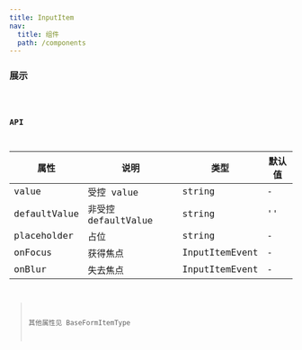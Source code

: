 ```yaml
---
title: InputItem
nav:
  title: 组件
  path: /components
---
```


### 展示

<code src="./demo/basic.tsx" />

### API

| 属性 | 说明 | 类型 | 默认值 |
| --- | --- | --- | --- |
| value | 受控 value | string | - |
| defaultValue | 非受控 defaultValue  | string | '' |
| placeholder | 占位 | string | - |
| onFocus | 获得焦点 | InputItemEvent | - |
| onBlur | 失去焦点  | InputItemEvent | - |

> 其他属性见 BaseFormItemType

